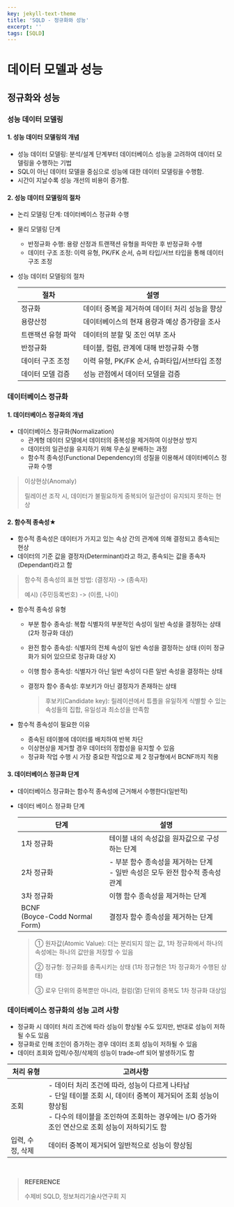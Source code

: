 ```yaml
---
key: jekyll-text-theme
title: 'SQLD - 정규화와 성능'
excerpt: ''
tags: [SQLD]
---
```


# 데이터 모델과 성능

## 정규화와 성능

### 성능 데이터 모델링

#### 1. 성능 데이터 모델링의 개념

* 성능 데이터 모델링: 분석/설계 단계부터 데이터베이스 성능을 고려하여 데이터 모델링을 수행하는 기법
* SQL이 아닌 데이터 모델을 중심으로 성능에 대한 데이터 모델링을 수행함.
* 시간이 지날수록 성능 개선의 비용이 증가함.

#### 2. 성능 데이터 모델링의 절차

* 논리 모델링 단계: 데이터베이스 정규화 수행

* 물리 모델링 단계

  * 반정규화 수행: 용량 산정과 트랜잭션 유형을 파악한 후 반정규화 수행
  * 데이터 구조 조정: 이력 유형, PK/FK 순서, 슈퍼 타입/서브 타입을 통해 데이터 구조 조정

* 성능 데이터 모델링의 절차

  | 절차               | 설명                                           |
  | ------------------ | ---------------------------------------------- |
  | 정규화             | 데이터 중복을 제거하여 데이터 처리 성능을 향상 |
  | 용량산정           | 데이터베이스의 현재 용량과 예상 증가량을 조사  |
  | 트랜잭션 유형 파악 | 데이터의 분할 및 조인 여부 조사                |
  | 반정규화           | 테이블, 컬럼, 관계에 대해 반정규화 수행        |
  | 데이터 구조 조정   | 이력 유형, PK/FK 순서, 슈퍼타입/서브타입 조정  |
  | 데이터 모델 검증   | 성능 관점에서 데이터 모델을 검증               |

  

### 데이터베이스 정규화

#### 1. 데이터베이스 정규화의 개념

* 데이터베이스 정규화(Normalization)
  * 관계형 데이터 모델에서 데이터의 중복성을 제거하여 이상현상 방지
  * 데이터의 일관성을 유지하기 위해 무손실 분배하는 과정
  * 함수적 종속성(Functional Dependency)의 성질을 이용해서 데이터베이스 정규화 수행

> 이상현상(Anomaly)
>
> 릴레이션 조작 시, 데이터가 불필요하게 중복되어 일관성이 유지되지 못하는 현상

#### 2. 함수적 종속성★

* 함수적 종속성은 데이터가 가지고 있는 속상 간의 관계에 의해 결정되고 종속되는 현상
* 데이터의 기준 값을 결정자(Determinant)라고 하고, 종속되는 값을 종속자(Dependant)라고 함

> 함수적 종속성의 표현 방법: (결정자) -> (종속자)
>
> 예시) (주민등록번호) -> (이름, 나이)

* 함수적 종속성 유형

  * 부분 함수 종속성: 복합 식별자의 부분적인 속성이 일반 속성을 결정하는 상태 (2차 정규화 대상)

  * 완전 함수 종속성: 식별자의 전체 속성이 일반 속성을 결정하는 상태 (이미 정규화가 되어 있으므로 정규화 대상 X)

  * 이행 함수 종속성: 식별자가 아닌 일반 속성이 다른 일반 속성을 결정하는 상태

  * 결정자 함수 종속성: 후보키가 아닌 결정자가 존재하는 상태

    > 후보키(Candidate key): 릴레이션에서 튜플을 유일하게 식별할 수 있는 속성들의 집합, 유일성과 최소성을 만족함

* 함수적 종속성이 필요한 이유

  * 종속된 테이블에 데이터를 배치하여 반복 차단
  * 이상현상을 제거할 경우 데이터의 정합성을 유지할 수 있음
  * 정규화 작업 수행 시 가장 중요한 작업으로 제 2 정규형에서 BCNF까지 적용

#### 3. 데이터베이스 정규화 단계

* 데이터베이스 정규화는 함수적 종속성에 근거해서 수행한다(일반적)

* 데이터 베이스 정규화 단계

  | 단계                               | 설명                                                         |
  | ---------------------------------- | ------------------------------------------------------------ |
  | 1차 정규화                         | 테이블 내의 속성값을 원자값으로 구성하는 단계                |
  | 2차 정규화                         | - 부분 함수 종속성을 제거하는 단계<br/>- 일반 속성은 모두 완전 함수적 종속성 관계 |
  | 3차 정규화                         | 이행 함수 종속성을 제거하는 단계                             |
  | BCNF<br />(Boyce-Codd Normal Form) | 결정자 함수 종속성을 제거하는 단계                           |

  > ① 원자값(Atomic Value): 더는 분리되지 않는 값, 1차 정규화에서 하나의 속성에는 하나의 값만을 저장할 수 있음
  >
  > ② 정규형: 정규화를 충족시키는 상태 (1차 정규형은 1차 정규화가 수행된 상태)
  >
  > ③ 로우 단위의 중복뿐만 아니라, 컬럼(열) 단위의 중복도 1차 정규화 대상임
  



### 데이터베이스 정규화의 성능 고려 사항

* 정규화 시 데이터 처리 조건에 따라 성능이 향상될 수도 있지만, 반대로 성능이 저하될 수도 있음
* 정규화로 인해 조인이 증가하는 경우 데이터 조회 성능이 저하될 수 있음
* 데이터 조회와 입력/수정/삭제의 성능이 trade-off 되어 발생하기도 함

| 처리 유형        | 고려사항                                                     |
| ---------------- | ------------------------------------------------------------ |
| 조회             | - 데이터 처리 조건에 따라, 성능이 다르게 나타남<br/>- 단일 테이블 조회 시, 데이터 중복이 제거되어 조회 성능이 향상됨 <br/>- 다수의 테이블을 조인하여 조회하는 경우에는 I/O 증가와 조인 연산으로 조회 성능이 저하되기도 함 |
| 입력, 수정, 삭제 | 데이터 중복이 제거되어 일반적으로 성능이 향상됨              |

<br/>

> **REFERENCE**
>
> 수제비 SQLD,  정보처리기술사연구회 지
